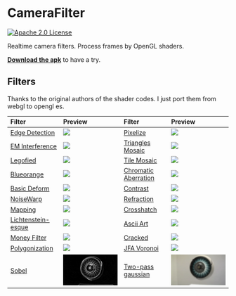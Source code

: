 # CameraFilter
[![Apache 2.0 License](https://img.shields.io/badge/license-Apache%202.0-blue.svg?style=flat)](http://www.apache.org/licenses/LICENSE-2.0.html)

Realtime camera filters. Process frames by OpenGL shaders.

**[Download the apk](https://github.com/nekocode/CameraFilter/releases)** to have a try.

## Filters

Thanks to the original authors of the shader codes. I just port them from webgl to opengl es.

| Filter | Preview | Filter | Preview |
| :----- | :------ | :----- | :------ |
| [Edge Detection](https://www.shadertoy.com/view/Xtd3W7) | ![](art/1.png) | [Pixelize](https://www.shadertoy.com/view/4lXXDH) | ![](art/2.png)|
| [EM Interference](https://www.shadertoy.com/view/lsXSWl) | ![](art/3.png)| [Triangles Mosaic](https://www.shadertoy.com/view/4d2SWy) | ![](art/4.png) |
| [Legofied](https://www.shadertoy.com/view/XtBSzy) | ![](art/5.png) | [Tile Mosaic](https://www.shadertoy.com/view/MtfXRN) | ![](art/6.png) |
| [Blueorange](https://www.shadertoy.com/view/MslGzr) | ![](art/7.png) | [Chromatic Aberration](https://www.shadertoy.com/view/Mds3zn) | ![](art/8.png) |
| [Basic Deform](https://www.shadertoy.com/view/XdsGzH) | ![](art/9.png) | [Contrast](https://www.shadertoy.com/view/Xdf3RN) | ![](art/10.png) |
| [NoiseWarp](https://www.shadertoy.com/view/4sX3RN) | ![](art/11.png) | [Refraction](https://www.shadertoy.com/view/MsX3zN) | ![](art/12.png) |
| [Mapping](https://www.shadertoy.com/view/XsX3R7) | ![](art/13.png) | [Crosshatch](https://www.shadertoy.com/view/MdX3Dr) | ![](art/14.png) |
| [Lichtenstein-esque](https://www.shadertoy.com/view/Mdf3zS) | ![](art/15.png) | [Ascii Art](https://www.shadertoy.com/view/lssGDj) | ![](art/16.png) |
| [Money Filter](https://www.shadertoy.com/view/XlsXDN) | ![](art/17.png) | [Cracked](https://www.shadertoy.com/view/XdBSzW) | ![](art/18.png) |
| [Polygonization](https://www.shadertoy.com/view/4lsXR7) | ![](art/19.png) | [JFA Voronoi](https://www.shadertoy.com/view/4sy3W3) | ![](art/20.png) |
| [Sobel](https://www.shadertoy.com/view/Xdf3Rf) | ![](art/21.png) | [Two-pass gaussian](https://www.shadertoy.com/view/4tSyzy) | ![](art/25.png)

